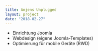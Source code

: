 ```yaml
---
title: Anjens Unplugged
layout: project
date: "2018-02-27"
---
```

* Einrichtung Joomla
* Webdesign (eigene Joomla-Templates)
* Optimierung für mobile Geräte (RWD)